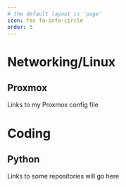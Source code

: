 ```yaml
---
# the default layout is 'page'
icon: fas fa-info-circle
order: 5
---
```


# Networking/Linux 

## Proxmox 

Links to my Proxmox config file 

# Coding 

## Python 

Links to some repositories will go here
